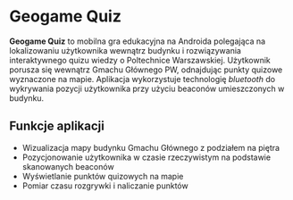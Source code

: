 # Geogame Quiz

**Geogame Quiz** to mobilna gra edukacyjna na Androida polegająca na lokalizowaniu użytkownika wewnątrz budynku i rozwiązywania interaktywnego quizu wiedzy o Poltechnice Warszawskiej. Użytkownik porusza się wewnątrz Gmachu Głównego PW, odnajdując punkty quizowe wyznaczone na mapie.
Aplikacja wykorzystuje technologię *bluetooth* do wykrywania pozycji użytkownika przy użyciu beaconów umieszczonych w budynku.

## Funkcje aplikacji

- Wizualizacja mapy budynku Gmachu Głównego z podziałem na piętra
- Pozycjonowanie użytkownika w czasie rzeczywistym na podstawie skanowanych beaconów
- Wyświetlanie punktów quizowych na mapie
- Pomiar czasu rozgrywki i naliczanie punktów
